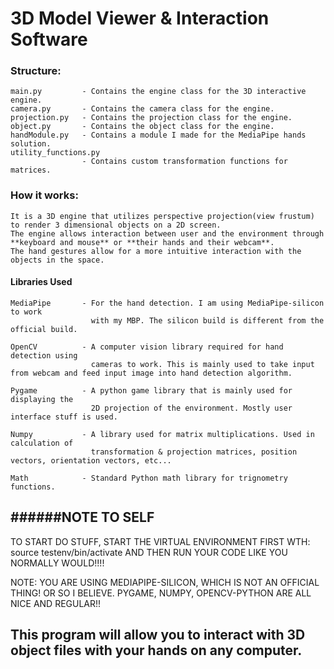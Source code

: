 # 3D Model Viewer & Interaction Software

### Structure:
    main.py         - Contains the engine class for the 3D interactive engine.
    camera.py       - Contains the camera class for the engine.
    projection.py   - Contains the projection class for the engine.
    object.py       - Contains the object class for the engine.
    handModule.py   - Contains a module I made for the MediaPipe hands solution. 
    utility_functions.py
                    - Contains custom transformation functions for matrices.

### How it works:
    It is a 3D engine that utilizes perspective projection(view frustum) to render 3 dimensional objects on a 2D screen.
    The engine allows interaction between user and the environment through **keyboard and mouse** or **their hands and their webcam**. 
    The hand gestures allow for a more intuitive interaction with the objects in the space. 

#### Libraries Used
    MediaPipe       - For the hand detection. I am using MediaPipe-silicon to work 
                      with my MBP. The silicon build is different from the official build.
    
    OpenCV          - A computer vision library required for hand detection using
                      cameras to work. This is mainly used to take input from webcam and feed input image into hand detection algorithm.

    Pygame          - A python game library that is mainly used for displaying the 
                      2D projection of the environment. Mostly user interface stuff is used.
    
    Numpy           - A library used for matrix multiplications. Used in calculation of
                      transformation & projection matrices, position vectors, orientation vectors, etc...
    
    Math            - Standard Python math library for trignometry functions.


######NOTE TO SELF
----

TO START DO STUFF, START THE VIRTUAL ENVIRONMENT FIRST WTH:
source testenv/bin/activate
AND THEN RUN YOUR CODE LIKE YOU NORMALLY WOULD!!!!

NOTE: YOU ARE USING MEDIAPIPE-SILICON, WHICH IS NOT AN OFFICIAL THING! OR SO I BELIEVE.
PYGAME, NUMPY, OPENCV-PYTHON ARE ALL NICE AND REGULAR!!
 
This program will allow you to interact with 3D object files with your hands on any computer.
----